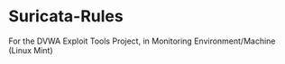 # Suricata-Rules
For the DVWA Exploit Tools Project, in Monitoring Environment/Machine (Linux Mint)
